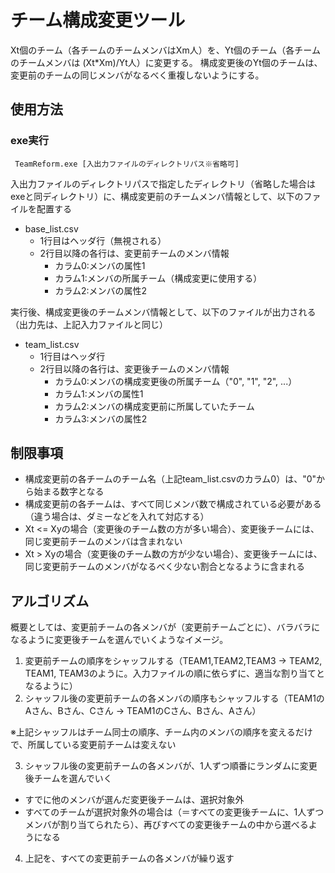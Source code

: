 # チーム構成変更ツール
Xt個のチーム（各チームのチームメンバはXm人）を、Yt個のチーム（各チームのチームメンバは (Xt*Xm)/Yt人）に変更する。
構成変更後のYt個のチームは、変更前のチームの同じメンバがなるべく重複しないようにする。

## 使用方法
### exe実行
```
 TeamReform.exe [入出力ファイルのディレクトリパス※省略可]
```
入出力ファイルのディレクトリパスで指定したディレクトリ（省略した場合はexeと同ディレクトリ）に、構成変更前のチームメンバ情報として、以下のファイルを配置する
* base_list.csv
  * 1行目はヘッダ行（無視される）
  * 2行目以降の各行は、変更前チームのメンバ情報
    * カラム0:メンバの属性1
    * カラム1:メンバの所属チーム（構成変更に使用する）
    * カラム2:メンバの属性2

実行後、構成変更後のチームメンバ情報として、以下のファイルが出力される（出力先は、上記入力ファイルと同じ）
* team_list.csv
  * 1行目はヘッダ行
  * 2行目以降の各行は、変更後チームのメンバ情報
    * カラム0:メンバの構成変更後の所属チーム（"0", "1", "2", ...）
    * カラム1:メンバの属性1
    * カラム2:メンバの構成変更前に所属していたチーム
    * カラム3:メンバの属性2

## 制限事項
* 構成変更前の各チームのチーム名（上記team_list.csvのカラム0）は、"0"から始まる数字となる
* 構成変更前の各チームは、すべて同じメンバ数で構成されている必要がある（違う場合は、ダミーなどを入れて対応する）
* Xt <= Xyの場合（変更後のチーム数の方が多い場合）、変更後チームには、同じ変更前チームのメンバは含まれない
* Xt > Xyの場合（変更後のチーム数の方が少ない場合）、変更後チームには、同じ変更前チームのメンバがなるべく少ない割合となるように含まれる

## アルゴリズム
概要としては、変更前チームの各メンバが（変更前チームごとに）、バラバラになるように変更後チームを選んでいくようなイメージ。
1. 変更前チームの順序をシャッフルする（TEAM1,TEAM2,TEAM3 -> TEAM2, TEAM1, TEAM3のように。入力ファイルの順に依らずに、適当な割り当てとなるように）
2. シャッフル後の変更前チームの各メンバの順序もシャッフルする（TEAM1のAさん、Bさん、Cさん -> TEAM1のCさん、Bさん、Aさん）

※上記シャッフルはチーム同士の順序、チーム内のメンバの順序を変えるだけで、所属している変更前チームは変えない

3. シャッフル後の変更前チームの各メンバが、1人ずつ順番にランダムに変更後チームを選んでいく
  * すでに他のメンバが選んだ変更後チームは、選択対象外
  * すべてのチームが選択対象外の場合は（＝すべての変更後チームに、1人ずつメンバが割り当てられたら）、再びすべての変更後チームの中から選べるようになる
4. 上記を、すべての変更前チームの各メンバが繰り返す
